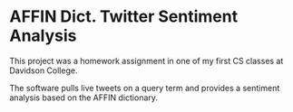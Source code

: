 # AFFIN Dict. Twitter Sentiment Analysis
 This project was a homework assignment in one of my first CS classes at Davidson College. 
 
 The software pulls live tweets on a query term and provides a sentiment analysis based on the AFFIN dictionary.
